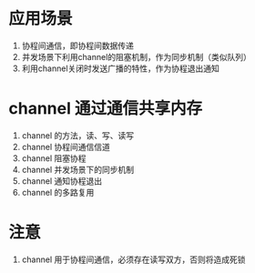 # 应用场景
1. 协程间通信，即协程间数据传递
2. 并发场景下利用channel的阻塞机制，作为同步机制（类似队列）
3. 利用channel关闭时发送广播的特性，作为协程退出通知

# channel 通过通信共享内存
1. channel 的方法，读、写、读写
2. channel 协程间通信信道
3. channel 阻塞协程
4. channel 并发场景下的同步机制
5. channel 通知协程退出
6. channel 的多路复用

# 注意
1. channel 用于协程间通信，必须存在读写双方，否则将造成死锁

